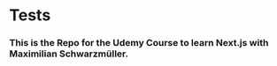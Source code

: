 # Tests

### This is the Repo for the Udemy Course to learn Next.js with Maximilian Schwarzmüller.
# 